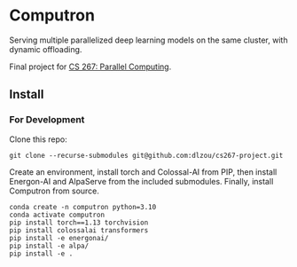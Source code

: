 # Computron

Serving multiple parallelized deep learning models on the same cluster, with dynamic offloading.

Final project for [CS 267: Parallel Computing](https://sites.google.com/lbl.gov/cs267-spr2023).

## Install

### For Development

Clone this repo:

```shell
git clone --recurse-submodules git@github.com:dlzou/cs267-project.git
```

Create an environment, install torch and Colossal-AI from PIP, then install Energon-AI and AlpaServe from the included submodules. Finally, install Computron from source.

```shell
conda create -n computron python=3.10
conda activate computron
pip install torch==1.13 torchvision
pip install colossalai transformers
pip install -e energonai/
pip install -e alpa/
pip install -e .
```
